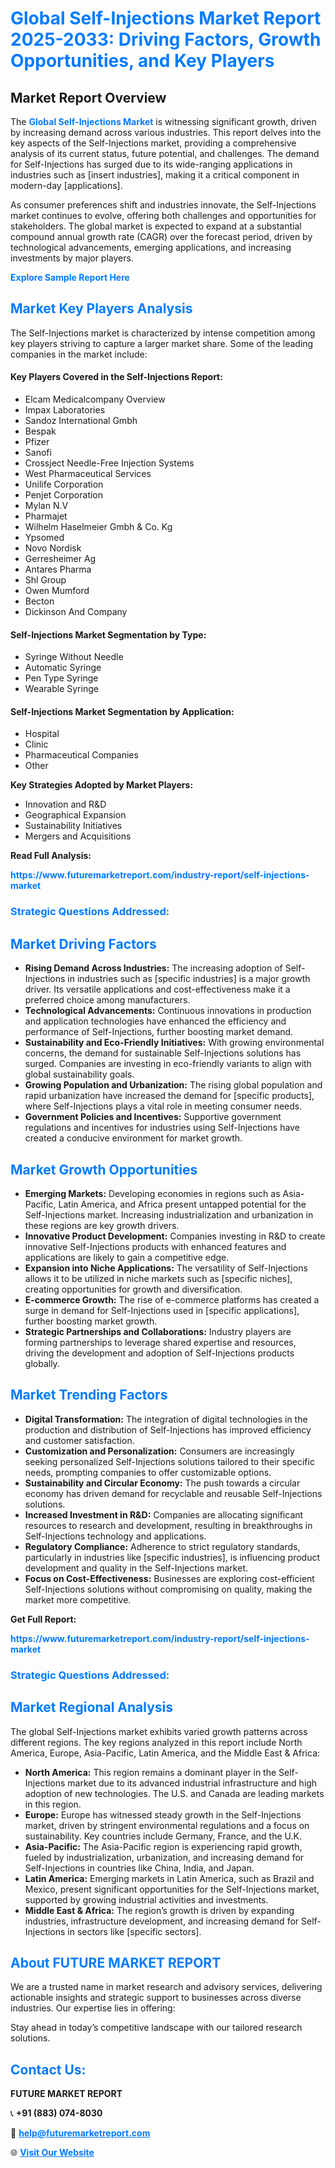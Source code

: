 <h1 style="color: #007BFF;">Global Self-Injections Market Report 2025-2033: Driving Factors, Growth Opportunities, and Key Players</h1>

<section id="overview">
<h2>Market Report Overview</h2>
<p>The <a href="https://www.futuremarketreport.com/industry-report/self-injections-market" style="color: #007BFF; text-decoration: none;"><strong>Global Self-Injections Market</strong></a> is witnessing significant growth, driven by increasing demand across various industries. This report delves into the key aspects of the Self-Injections market, providing a comprehensive analysis of its current status, future potential, and challenges. The demand for Self-Injections has surged due to its wide-ranging applications in industries such as [insert industries], making it a critical component in modern-day [applications].</p>
<p>As consumer preferences shift and industries innovate, the Self-Injections market continues to evolve, offering both challenges and opportunities for stakeholders. The global market is expected to expand at a substantial compound annual growth rate (CAGR) over the forecast period, driven by technological advancements, emerging applications, and increasing investments by major players.</p>
</section>

<section id="overview">
<p><a href="https://www.futuremarketreport.com/request-sample/reportId=64739" style="color: #007BFF; text-decoration: none;"><strong>Explore Sample Report Here</strong></a></p>
</section>

<section id="key-players">
<h2 style="color: #007BFF;">Market Key Players Analysis</h2>
<p>The Self-Injections market is characterized by intense competition among key players striving to capture a larger market share. Some of the leading companies in the market include:</p>
<h4>Key Players Covered in the Self-Injections Report:</h4>
<ul><li>Elcam Medicalcompany Overview</li><li>Impax Laboratories</li><li>Sandoz International Gmbh</li><li>Bespak</li><li>Pfizer</li><li>Sanofi</li><li>Crossject Needle-Free Injection Systems</li><li>West Pharmaceutical Services</li><li>Unilife Corporation</li><li>Penjet Corporation</li><li>Mylan N.V</li><li>Pharmajet</li><li>Wilhelm Haselmeier Gmbh &amp; Co. Kg</li><li>Ypsomed</li><li>Novo Nordisk</li><li>Gerresheimer Ag</li><li>Antares Pharma</li><li>Shl Group</li><li>Owen Mumford</li><li>Becton</li><li>Dickinson And Company</li></ul>
<h4>Self-Injections Market Segmentation by Type:</h4>
<ul><li>Syringe Without Needle</li><li>Automatic Syringe</li><li>Pen Type Syringe</li><li>Wearable Syringe</li></ul>

<h4>Self-Injections Market Segmentation by Application:</h4>
<ul><li>Hospital</li><li>Clinic</li><li>Pharmaceutical Companies</li><li>Other</li></ul>
<p><strong>Key Strategies Adopted by Market Players:</strong></p>
<ul>
<li>Innovation and R&D</li>
<li>Geographical Expansion</li>
<li>Sustainability Initiatives</li>
<li>Mergers and Acquisitions</li>
</ul>
</section>

<section>
<p><strong>Read Full Analysis: </strong></p><a href="https://www.futuremarketreport.com/industry-report/self-injections-market" style="color: #007BFF; text-decoration: none;"><strong>https://www.futuremarketreport.com/industry-report/self-injections-market</strong></a>
<h3 style="color: #007BFF;">Strategic Questions Addressed:</h3>
</section>

<section id="driving-factors">
<h2 style="color: #007BFF;">Market Driving Factors</h2>
<ul>
<li><strong>Rising Demand Across Industries:</strong> The increasing adoption of Self-Injections in industries such as [specific industries] is a major growth driver. Its versatile applications and cost-effectiveness make it a preferred choice among manufacturers.</li>
<li><strong>Technological Advancements:</strong> Continuous innovations in production and application technologies have enhanced the efficiency and performance of Self-Injections, further boosting market demand.</li>
<li><strong>Sustainability and Eco-Friendly Initiatives:</strong> With growing environmental concerns, the demand for sustainable Self-Injections solutions has surged. Companies are investing in eco-friendly variants to align with global sustainability goals.</li>
<li><strong>Growing Population and Urbanization:</strong> The rising global population and rapid urbanization have increased the demand for [specific products], where Self-Injections plays a vital role in meeting consumer needs.</li>
<li><strong>Government Policies and Incentives:</strong> Supportive government regulations and incentives for industries using Self-Injections have created a conducive environment for market growth.</li>
</ul>
</section>

<section id="growth-opportunities">
<h2 style="color: #007BFF;">Market Growth Opportunities</h2>
<ul>
<li><strong>Emerging Markets:</strong> Developing economies in regions such as Asia-Pacific, Latin America, and Africa present untapped potential for the Self-Injections market. Increasing industrialization and urbanization in these regions are key growth drivers.</li>
<li><strong>Innovative Product Development:</strong> Companies investing in R&D to create innovative Self-Injections products with enhanced features and applications are likely to gain a competitive edge.</li>
<li><strong>Expansion into Niche Applications:</strong> The versatility of Self-Injections allows it to be utilized in niche markets such as [specific niches], creating opportunities for growth and diversification.</li>
<li><strong>E-commerce Growth:</strong> The rise of e-commerce platforms has created a surge in demand for Self-Injections used in [specific applications], further boosting market growth.</li>
<li><strong>Strategic Partnerships and Collaborations:</strong> Industry players are forming partnerships to leverage shared expertise and resources, driving the development and adoption of Self-Injections products globally.</li>
</ul>
</section>

<section id="trending-factors">
<h2 style="color: #007BFF;">Market Trending Factors</h2>
<ul>
<li><strong>Digital Transformation:</strong> The integration of digital technologies in the production and distribution of Self-Injections has improved efficiency and customer satisfaction.</li>
<li><strong>Customization and Personalization:</strong> Consumers are increasingly seeking personalized Self-Injections solutions tailored to their specific needs, prompting companies to offer customizable options.</li>
<li><strong>Sustainability and Circular Economy:</strong> The push towards a circular economy has driven demand for recyclable and reusable Self-Injections solutions.</li>
<li><strong>Increased Investment in R&D:</strong> Companies are allocating significant resources to research and development, resulting in breakthroughs in Self-Injections technology and applications.</li>
<li><strong>Regulatory Compliance:</strong> Adherence to strict regulatory standards, particularly in industries like [specific industries], is influencing product development and quality in the Self-Injections market.</li>
<li><strong>Focus on Cost-Effectiveness:</strong> Businesses are exploring cost-efficient Self-Injections solutions without compromising on quality, making the market more competitive.</li>
</ul>
</section>

<section>
<p><strong>Get Full Report: </strong></p><a href="https://www.futuremarketreport.com/industry-report/self-injections-market" style="color: #007BFF; text-decoration: none;"><strong>https://www.futuremarketreport.com/industry-report/self-injections-market</strong></a>
<h3 style="color: #007BFF;">Strategic Questions Addressed:</h3>
</section>


<section id="regional-analysis">
<h2 style="color: #007BFF;">Market Regional Analysis</h2>
<p>The global Self-Injections market exhibits varied growth patterns across different regions. The key regions analyzed in this report include North America, Europe, Asia-Pacific, Latin America, and the Middle East & Africa:</p>
<ul>
<li><strong>North America:</strong> This region remains a dominant player in the Self-Injections market due to its advanced industrial infrastructure and high adoption of new technologies. The U.S. and Canada are leading markets in this region.</li>
<li><strong>Europe:</strong> Europe has witnessed steady growth in the Self-Injections market, driven by stringent environmental regulations and a focus on sustainability. Key countries include Germany, France, and the U.K.</li>
<li><strong>Asia-Pacific:</strong> The Asia-Pacific region is experiencing rapid growth, fueled by industrialization, urbanization, and increasing demand for Self-Injections in countries like China, India, and Japan.</li>
<li><strong>Latin America:</strong> Emerging markets in Latin America, such as Brazil and Mexico, present significant opportunities for the Self-Injections market, supported by growing industrial activities and investments.</li>
<li><strong>Middle East & Africa:</strong> The region’s growth is driven by expanding industries, infrastructure development, and increasing demand for Self-Injections in sectors like [specific sectors].</li>
</ul>
</section>

<footer>
<h2 style="color: #007BFF;">About FUTURE MARKET REPORT</h2>
<p>We are a trusted name in market research and advisory services, delivering actionable insights and strategic support to businesses across diverse industries. Our expertise lies in offering:</p>

<p>Stay ahead in today’s competitive landscape with our tailored research solutions.</p>

<h2 style="color: #007BFF;">Contact Us:</h2>
<p><strong>FUTURE MARKET REPORT</strong></p>
<p>📞 <strong>+91 (883) 074-8030</strong></p>
<p>📧 <strong><a href="mailto:help@futuremarketreport.com" style="color: #007BFF;">help@futuremarketreport.com</a></strong></p>
<p>🌐 <strong><a href="https://www.futuremarketreport.com/" style="color: #007BFF;">Visit Our Website</a></strong></p>
</footer>